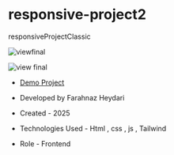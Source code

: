 # responsive-project2
responsiveProjectClassic


![viewfinal](https://github.com/user-attachments/assets/9b1e2b2b-f1db-4ec3-92d0-fac5c036903c)

![view final](https://github.com/user-attachments/assets/f96fcc79-53c5-4846-87b6-d1e88b951e74)

- [Demo Project](https://farahheydari.github.io/responsive-project2/)

- Developed by Farahnaz Heydari

- Created - 2025

- Technologies Used - Html , css , js , Tailwind

- Role - Frontend

